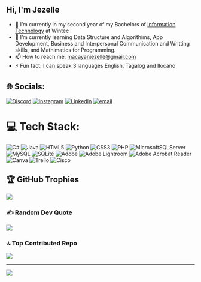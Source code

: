 ## Hi, I'm Jezelle



- 🔭 I’m currently in my second year of my Bachelors of [Information Technology](https://www.wintec.ac.nz/study-at-wintec/courses/information-technology?utm_source=Google-Search&utm_medium=text-ad&utm_campaign=S125&utm_id=generic-2025&gad_source=1&gad_campaignid=21720867301&gbraid=0AAAAADuJGq2aqPi8eFnjSmmifXfTL8By8&gclid=Cj0KCQjw4qHEBhCDARIsALYKFNOJIDDMuZjGaT2pdKI3bkd6KIAadi9pwrkwnytN9qSIQjc6YCQNgGgaAizkEALw_wcB) at Wintec
- 🌱 I’m currently learning Data Structure and Algorithims, App Development, Business and Interpersonal Communication and Writting skills, and Mathimatics for Programming.
- 📫 How to reach me: macayanjezelle@gmail.com
- ⚡ Fun fact: I can speak 3 languages English, Tagalog and Ilocano 


## 🌐 Socials:
[![Discord](https://img.shields.io/badge/Discord-%237289DA.svg?logo=discord&logoColor=white)](https://discord.gg/jez3l@57574) [![Instagram](https://img.shields.io/badge/Instagram-%23E4405F.svg?logo=Instagram&logoColor=white)](https://instagram.com/jez3l) [![LinkedIn](https://img.shields.io/badge/LinkedIn-%230077B5.svg?logo=linkedin&logoColor=white)](https://www.linkedin.com/in/jezelle-macayan-b32799376/) [![email](https://img.shields.io/badge/Email-D14836?logo=gmail&logoColor=white)](mailto:macayanjezelle@gmail.com) 

# 💻 Tech Stack:
![C#](https://img.shields.io/badge/c%23-%23239120.svg?style=for-the-badge&logo=csharp&logoColor=white) ![Java](https://img.shields.io/badge/java-%23ED8B00.svg?style=for-the-badge&logo=openjdk&logoColor=white) ![HTML5](https://img.shields.io/badge/html5-%23E34F26.svg?style=for-the-badge&logo=html5&logoColor=white) ![Python](https://img.shields.io/badge/python-3670A0?style=for-the-badge&logo=python&logoColor=ffdd54) ![CSS3](https://img.shields.io/badge/css3-%231572B6.svg?style=for-the-badge&logo=css3&logoColor=white) ![PHP](https://img.shields.io/badge/php-%23777BB4.svg?style=for-the-badge&logo=php&logoColor=white) ![MicrosoftSQLServer](https://img.shields.io/badge/Microsoft%20SQL%20Server-CC2927?style=for-the-badge&logo=microsoft%20sql%20server&logoColor=white) ![MySQL](https://img.shields.io/badge/mysql-4479A1.svg?style=for-the-badge&logo=mysql&logoColor=white) ![SQLite](https://img.shields.io/badge/sqlite-%2307405e.svg?style=for-the-badge&logo=sqlite&logoColor=white) ![Adobe](https://img.shields.io/badge/adobe-%23FF0000.svg?style=for-the-badge&logo=adobe&logoColor=white) ![Adobe Lightroom](https://img.shields.io/badge/Adobe%20Lightroom-31A8FF.svg?style=for-the-badge&logo=Adobe%20Lightroom&logoColor=white) ![Adobe Acrobat Reader](https://img.shields.io/badge/Adobe%20Acrobat%20Reader-EC1C24.svg?style=for-the-badge&logo=Adobe%20Acrobat%20Reader&logoColor=white) ![Canva](https://img.shields.io/badge/Canva-%2300C4CC.svg?style=for-the-badge&logo=Canva&logoColor=white) ![Trello](https://img.shields.io/badge/Trello-%23026AA7.svg?style=for-the-badge&logo=Trello&logoColor=white) ![Cisco](https://img.shields.io/badge/cisco-%23049fd9.svg?style=for-the-badge&logo=cisco&logoColor=black)


## 🏆 GitHub Trophies
![](https://github-profile-trophy.vercel.app/?username=Jez3lRuth&theme=radical&no-frame=false&no-bg=false&margin-w=4)

### ✍️ Random Dev Quote
![](https://quotes-github-readme.vercel.app/api?type=horizontal&theme=radical)

### 🔝 Top Contributed Repo
![](https://github-contributor-stats.vercel.app/api?username=Jez3lRuth&limit=5&theme=dark&combine_all_yearly_contributions=true)

---
[![](https://visitcount.itsvg.in/api?id=Jez3lRuth&icon=0&color=0)](https://visitcount.itsvg.in)

<!-- Proudly created with GPRM ( https://gprm.itsvg.in ) -->
